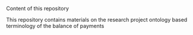 Content of this repository

This repository contains materials on the research project ontology based terminology of the balance of payments

